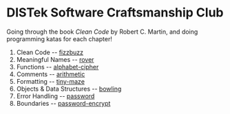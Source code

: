 DISTek Software Craftsmanship Club
==================================
Going through the book _Clean Code_ by Robert C. Martin, and doing programming katas for each chapter!

1. Clean Code -- [fizzbuzz](fizzbuzz)
2. Meaningful Names -- [rover](rover)
3. Functions -- [alphabet-cipher](alphabet-cipher)
4. Comments -- [arithmetic](arithmetic)
5. Formatting -- [tiny-maze](tiny-maze)
6. Objects & Data Structures -- [bowling](bowling)
7. Error Handling -- [password](password)
8. Boundaries -- [password-encrypt](password-encrypt)
